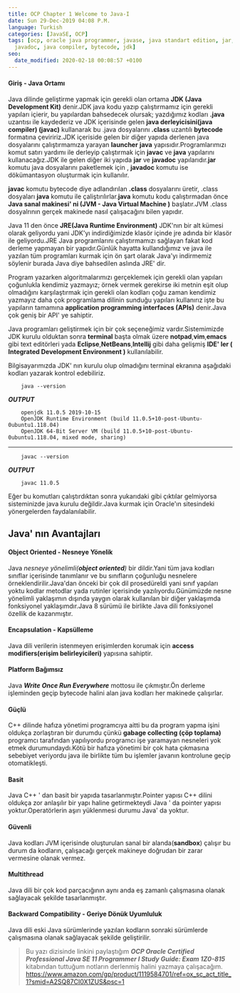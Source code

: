 ```yaml
---
title: OCP Chapter 1 Welcome to Java-I
date: Sun 29-Dec-2019 04:08 P.M.
language: Turkish
categories: [JavaSE, OCP]
tags: [ocp, oracle java programmer, javase, java standart edition, jar, java, javac,
  javadoc, java compiler, bytecode, jdk]
seo:
  date_modified: 2020-02-18 00:08:57 +0100
---
```


#### Giriş - Java Ortamı

Java dilinde geliştirme yapmak için gerekli olan ortama **JDK (Java Development Kit)** denir.JDK java kodu yazıp çalıştırmamız için gerekli yapıları içierir, bu yapılardan bahsedecek olursak; yazdığımız kodları **.java** uzantısı ile kaydederiz ve JDK içerisinde gelen **java derleyicisini(java compiler) (javac)** kullanarak bu .java dosyalarını **.class** uzantılı **bytecode** formatına çeviririz.JDK içeriside gelen bir diğer yapıda derlenen java dosyalarını çalıştırmamıza yarayan **launcher** **java** yapısıdır.Programlarımızı komut satırı yardımı ile derleyip çalıştırmak için **javac** ve **java** yapılarını kullanacağız.JDK ile gelen diğer iki yapıda **jar** ve **javadoc** yapılarıdır.**jar** komutu java dosyalarını paketlemek için , **javadoc** komutu ise dökümantasyon oluşturmak için kullanılır. 

**javac** komutu bytecode diye adlandırılan **.class** dosyalarını üretir, .class dosyaları **java** komutu ile çaliştırılırlar.**java** komutu kodu çalıştırmadan önce **Java sanal makinesi' ni (JVM - Java Virtual Machine )** başlatır.JVM .class dosyalrının gerçek makinede nasıl çalışacağını bilen yapıdır.

Java 11 den önce **JRE(Java Runtime Environment)** JDK'nın bir alt kümesi olarak geliyordu yani JDK'yı indirdiğimizde klasör içinde jre adında bir klasör ile geliyordu.JRE Java programlarını çalıştırmamızı sağlayan fakat kod derleme yapmayan bir yapıdır.Günlük hayatta kullandığımız ve java ile yazılan tüm programları kurmak için ön şart olarak Java'yı indirmemiz söylenir burada Java diye bahsedilen aslında JRE' dir.

Program yazarken algoritmalarımızı gerçeklemek için gerekli olan yapıları çoğunlukla kendimiz yazmayız; örnek vermek gerekirse iki metnin eşit olup olmadığını karşılaştırmak için gerekli olan kodları çoğu zaman kendimiz yazmayız daha çok programlama dilinin sunduğu yapıları kullanırız işte bu yapıların tamamına **application programming interfaces (APIs)** denir.Java çok geniş bir API' ye sahiptir.

Java programları geliştirmek için bir çok seçeneğimiz vardır.Sistemimizde JDK kurulu olduktan sonra **terminal** başta olmak üzere **notpad**,**vim**,**emacs** gibi text editörleri yada **Eclipse**,**NetBeans**,**Intellij** gibi daha gelişmiş **IDE' ler ( Integrated Development Environment )** kullanılabilir.

Bilgisayarımızda JDK' nın kurulu olup olmadığını terminal ekranına aşağıdaki kodları yazarak kontrol edebiliriz.

        java --version

**_OUTPUT_**


        
        
        openjdk 11.0.5 2019-10-15
        OpenJDK Runtime Environment (build 11.0.5+10-post-Ubuntu-0ubuntu1.118.04)
        OpenJDK 64-Bit Server VM (build 11.0.5+10-post-Ubuntu-0ubuntu1.118.04, mixed mode, sharing)
 
 ---

        javac --version

**_OUTPUT_**

        javac 11.0.5

Eğer bu komutları çalıştırdıktan sonra yukarıdaki gibi çıktılar gelmiyorsa sisteminizde java kurulu değildir.Java kurmak için Oracle'ın sitesindeki yönergelerden faydalanılabilir.

## Java' nın Avantajları

#### Object Oriented - Nesneye Yönelik
Java _nesneye yönelimli(**object oriented**)_ bir dildir.Yani tüm java kodları sınıflar içerisinde tanımlanır ve bu sınıfların çoğunluğu nesnelere örneklendirilir.Java'dan önceki bir çok dil prosedüreldi yani sınıf yapıları yoktu kodlar metodlar yada rutinler içerisinde yazılıyordu.Günümüzde nesne yönelimli yaklaşımın dışında yaygın olarak kullanılan bir diğer yaklaşımda fonksiyonel yaklaşımdır.Java 8 sürümü ile birlikte Java dili fonksiyonel özellik de kazanmıştır.

#### Encapsulation - Kapsülleme
Java dili verilerin istenmeyen erişimlerden korumak için **access modifiers(erişim belirleyicileri)** yapısına sahiptir. 

#### Platform Bağımsız
Java **_Write Once Run Everywhere_** mottosu ile çıkmıştır.Ön derleme işleminden geçip bytecode halini alan java kodları her makinede çalışırlar.

#### Güçlü
C++ dilinde hafıza yönetimi programcıya aitti bu da program yapma işini oldukça zorlaştıran bir durumdu çünkü **gabage collecting (çöp toplama)** programcı tarafından yapılıyordu programcı işe yaramayan nesneleri yok etmek durumundaydı.Kötü bir hafıza yönetimi bir çok hata çıkmasına sebebiyet veriyordu java ile birlikte tüm bu işlemler javanın kontrolune geçip otomatikleşti.

#### Basit
Java C++ ' dan basit bir yapıda tasarlanmıştır.Pointer yapısı C++ dilini oldukça zor anlaşılır bir yapı haline getirmekteydi Java ' da pointer yapısı yoktur.Operatörlerin aşırı yüklenmesi durumu Java' da yoktur.

#### Güvenli 
Java kodları JVM içerisinde oluşturulan sanal bir alanda(**sandbox**) çalışır bu durum da kodların, çalışacağı gerçek makineye doğrudan bir zarar vermesine olanak vermez.

#### Multithread
Java dili bir çok kod parçacığının aynı anda eş zamanlı çalışmasına olanak sağlayacak şekilde tasarlanmıştır.

#### Backward Compatibility - Geriye Dönük Uyumluluk
Java dili eski Java sürümlerinde yazılan kodların sonraki sürümlerde çalışmasına olanak sağlayacak şekilde geliştirilir.


> Bu yazı dizisinde linkini paylaştığım **_OCP Oracle Certified Professional Java SE 11 Programmer I Study Guide: Exam 1Z0-815_** kitabından tuttuğum notların derlenmiş halini yazmaya çalışacağım.
https://www.amazon.com/gp/product/1119584701/ref=ox_sc_act_title_1?smid=A2SQ87CI0X1ZUS&psc=1




